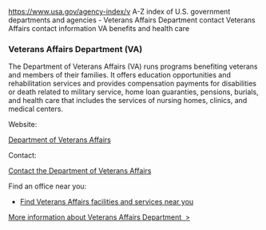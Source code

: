 

https://www.usa.gov/agency-index/v
A-Z index of U.S. government departments and agencies - Veterans Affairs Department contact
Veterans Affairs contact information
VA benefits and health care

### Veterans Affairs Department (VA)

The Department of Veterans Affairs (VA) runs programs benefiting veterans and members of their families. It offers education opportunities and rehabilitation services and provides compensation payments for disabilities or death related to military service, home loan guaranties, pensions, burials, and health care that includes the services of nursing homes, clinics, and medical centers.

Website:

[Department of Veterans Affairs](https://www.va.gov/)

Contact:

[Contact the Department of Veterans Affairs](https://www.va.gov/contact-us/)

Find an office near you:

- [Find Veterans Affairs facilities and services near you](https://www.va.gov/directory/guide/home.asp)

[More information about Veterans Affairs Department  >](https://www.usa.gov/agencies/u-s-department-of-veterans-affairs)
